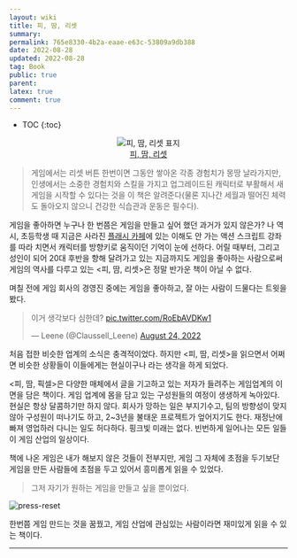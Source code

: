 ```yaml
---
layout: wiki
title: 피, 땀, 리셋
summary: 
permalink: 765e8330-4b2a-eaae-e63c-53809a9db388
date: 2022-08-28
updated: 2022-08-28
tag: Book 
public: true
parent: 
latex: true
comment: true
---
```


* TOC
{:toc}

<p align="center">
<img alt="피, 땀, 리셋 표지" src="https://www.hanbit.co.kr/data/books/B9325418967_l.jpg"><br />
<a href="https://www.hanbit.co.kr/store/books/look.php?p_code=B9325418967">피, 땀, 리셋</a>
</p>

> 게임에서는 리셋 버튼 한번이면 그동안 쌓아온 각종 경험치가 몽땅 날라가지만, 인생에서는 소중한 경험치와 스킬을 가지고 업그레이드된 캐릭터로 부활해서 새 게임을 시작할 수 있다는 것을 이 책은 알려준다(물론 지나간 세월과 떨어진 체력도 돌아오지 않으니 건강한 식습관과 운동은 필수다).

게임을 좋아하면 누구나 한 번쯤은 게임을 만들고 싶어 했던 과거가 있지 않은가? 나 역시, 초등학생 때 지금은 사라진 [플래시 카페](https://namu.wiki/w/쉬프트%20카페)에 있는 이해도 안 가는 액션 스크립트 강좌를 따라 치면서 캐릭터를 방향키로 움직이던 기억이 눈에 선하다. 어릴 때부터, 그리고 성인이 되어 20대 후반을 향해 달려가고 있는 지금까지도 게임을 좋아하는 사람으로써 게임의 역사를 다루고 있는 <피, 땀, 리셋>은 정말 반가운 책이 아닐 수 없다.

며칠 전에 게임 회사의 경영진 중에는 게임을 좋아하고, 잘 아는 사람이 드물다는 트윗을 봤다. 

<blockquote class="twitter-tweet"><p lang="ko" dir="ltr">이거 생각보다 심한데? <a href="https://t.co/RoEbAVDKw1">pic.twitter.com/RoEbAVDKw1</a></p>&mdash; Leene (@Claussell_Leene) <a href="https://twitter.com/Claussell_Leene/status/1562335667065360390?ref_src=twsrc%5Etfw">August 24, 2022</a></blockquote> <script async src="https://platform.twitter.com/widgets.js" charset="utf-8"></script>

처음 접한 비슷한 업계의 소식은 충격적이었다. 하지만 <피, 땀, 리셋>을 읽으면서 어쩌면 비슷한 상황들이 이들에게는 현실이구나 라는 생각을 하게 되었다.

<피, 땀, 픽셀>은 다양한 매체에서 글을 기고하고 있는 저자가 들려주는 게임업계의 이면을 담은 책이다. 게임 업계에 몸을 담고 있는 구성원들의 여정이 생생하게 녹아있다. 현실은 항상 달콤하기만 하지 않다. 회사가 망하는 일은 부지기수고, 팀의 방향성이 맞지 않아 구성원이 떠나기도 하고, 2~3년을 불태운 프로젝트가 엎어지기도 한다. 재정난에 빠져 영업하러 다니는 일도 허다하다. 핑크빛 미래는 없다. 빈번하게 일어나는 모든 일들이 게임 산업의 일상이다.

책에 나온 게임은 내가 해보지 않은 것들이 전부지만, 게임 그 자체에 초점을 두기보단 게임을 만든 사람들에 초점을 두고 있어서 흥미롭게 읽을 수 있었다. 

> 그저 자기가 원하는 게임을 만들고 싶을 뿐이었다.

![press-reset](https://github.com/user-attachments/assets/933d71ac-e5a7-4f5c-938a-cb50619710c1)

한번쯤 게임 만드는 것을 꿈꿨고, 게임 산업에 관심있는 사람이라면 재미있게 읽을 수 있는 책이다. 

---

